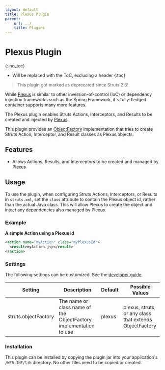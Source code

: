 ```yaml
---
layout: default
title: Plexus Plugin
parent:
    url: ../
    title: Plugins
---
```


# Plexus Plugin
{:.no_toc}

* Will be replaced with the ToC, excluding a header
{:toc}

> This plugin got marked as deprecated since Struts 2.6!

While [Plexus](http://plexus.codehaus.org/) is similar to other inversion-of-control (IoC) or dependency injection frameworks such as the Spring Framework, it's fully-fledged container supports many more features.

The Plexus plugin enables Struts Actions, Interceptors, and Results to be created and injected by [Plexus](http://plexus.codehaus.org/).

This plugin provides an [ObjectFactory](/core-developers/object-factory) implementation that tries to create Struts Action, Interceptor, and Result classes as Plexus objects.

## Features

+ Allows Actions, Results, and Interceptors to be created and managed by Plexus

## Usage

To use the plugin, when configuring Struts Actions, Interceptors, or Results in `struts.xml`, set the `class` attribute to contain the Plexus object id, rather than the actual Java class.  This will allow Plexus to create the object and inject any dependencies also managed by Plexus.

### Example

**A simple Action using a Plexus id**

```xml
<action name="myAction" class="myPlexusId">
  <result>myAction.jsp</result>
</action>
```

### Settings

The following settings can be customized.  See the [developer guide](/core-developers/configuration-files).

|Setting|Description|Default|Possible Values|
|-------|-----------|-------|---------------|
|struts.objectFactory|The name or class name of the ObjectFactory implementation to use|plexus|plexus, struts, or any class that extends ObjectFactory|

### Installation

This plugin can be installed by copying the plugin jar into your application's `/WEB-INF/lib` directory.  No other files need to be copied or created.
